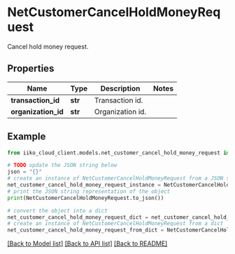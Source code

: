 # NetCustomerCancelHoldMoneyRequest

Cancel hold money request.

## Properties

Name | Type | Description | Notes
------------ | ------------- | ------------- | -------------
**transaction_id** | **str** | Transaction id. | 
**organization_id** | **str** | Organization id. | 

## Example

```python
from iiko_cloud_client.models.net_customer_cancel_hold_money_request import NetCustomerCancelHoldMoneyRequest

# TODO update the JSON string below
json = "{}"
# create an instance of NetCustomerCancelHoldMoneyRequest from a JSON string
net_customer_cancel_hold_money_request_instance = NetCustomerCancelHoldMoneyRequest.from_json(json)
# print the JSON string representation of the object
print(NetCustomerCancelHoldMoneyRequest.to_json())

# convert the object into a dict
net_customer_cancel_hold_money_request_dict = net_customer_cancel_hold_money_request_instance.to_dict()
# create an instance of NetCustomerCancelHoldMoneyRequest from a dict
net_customer_cancel_hold_money_request_from_dict = NetCustomerCancelHoldMoneyRequest.from_dict(net_customer_cancel_hold_money_request_dict)
```
[[Back to Model list]](../README.md#documentation-for-models) [[Back to API list]](../README.md#documentation-for-api-endpoints) [[Back to README]](../README.md)


